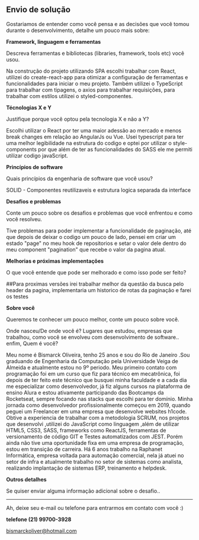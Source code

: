 ## Envio de solução

Gostariamos de entender como você pensa e as decisões que você tomou durante o desenvolvimento, detalhe um pouco mais sobre:

**Framework, linguagem e ferramentas**

Descreva ferramentas e bibliotecas (libraries, framework, tools etc) você usou.

Na construção do projeto utilizando SPA escolhi trabalhar com React, utilizei do create-react-app para otimizar a configuração  de ferramentas e funcionalidades para iniciar o meu projeto. Também utilizei o TypeScript para trabalhar com tipagens, o axios para trabalhar requisições, para trabalhar com estilos utilizei o styled-componentes.


**Técnologias X e Y**

Justifique porque você optou pela tecnologia X e não a Y?

Escolhi utilizar o React por ter uma maior adessão ao mercado e menos break changes em relação ao AngularJs ou Vue. Usei typescript para ter uma melhor legibilidade na estrutura do codigo e optei por utilizar o style-components por que além de ter as funcionalidades do SASS ele me permiti utilizar codigo javaScript.
 

**Princípios de software**

Quais princípios da engenharia de software que você usou?

SOLID - Componentes reutilizaveis  e estrutura logica separada da interface 


**Desafios e problemas**

Conte um pouco sobre os desafios e problemas que você enfrentou e como você resolveu.

Tive problemas para poder implementar a funcionalidade de paginação, até que depois de deixar o codigo um pouco de lado, pensei em criar um estado "page" no meu hook de repositorios e setar o valor dele dentro do meu component "pagination" que recebe o valor da pagina atual.

**Melhorias e próximas implementações**

O que você entende que pode ser melhorado e como isso pode ser feito?

##Para proximas versões irei trabalhar melhor da questão da busca pelo header da pagina, implementaria um historico de rotas da paginação e farei os testes 

**Sobre você**

Queremos te conhecer um pouco melhor, conte um pouco sobre você.

Onde nasceu/De onde você é? Lugares que estudou, empresas que trabalhou, como você se envolveu com desenvolvimento de software.. enfim, Quem é você?

Meu nome é Bismarck Oliveira, tenho 25 anos e sou do Rio de Janeiro .Sou graduando de Engenharia da Computação pela Universidade Veiga de Almeida e atualmente estou no 9º periodo. Meu primeiro contato com programação foi em um curso que fiz para técnico em mecatrônica, foi depois de ter feito este técnico que busquei minha faculdade e a cada dia me especializar como desenvolvedor, já fiz alguns cursos na plataforma de ensino Alura e estou ativamente participando das Bootcamps da Rocketseat, sempre focando nas stacks que escolhi para ter domínio. Minha jornada como desenvolvedor profissionalmente começou em 2019, quando peguei um Freelancer em uma empresa que desenvolve websites h1code. Obtive a experiencia de trabalhar com a metodologia SCRUM, nos projetos que desenvolvi ,utilizei do JavaScript como linguagem ,além de utilizar HTML5, CSS3, SASS, frameworks como ReactJS, ferramentas de versionamento de código GIT e Testes automatizados com JEST. Porém ainda não tive uma oportunidade fixa em uma empresa de programação, estou em transição de carreira. Há 6 anos trabalho na Raphanet  Informática, empresa voltada para automação comercial, nela já atuei no setor de infra e atualmente  trabalho no setor de sistemas como analista, realizando implantação de sistemas ERP, treinamento e helpdesk.


**Outros detalhes**

Se quiser enviar alguma informação adicional sobre o desafio..


---

Ah, deixe seu e-mail ou telefone para entrarmos em contato com você :) 

**telefone (21) 99700-3928**

bismarckoliver@hotmail.com
